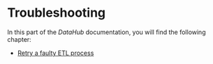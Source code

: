 # Troubleshooting

In this part of the *DataHub* documentation, you will find the following chapter:

- [Retry a faulty ETL process](./01_RetryFaultyETLProcess.md)
